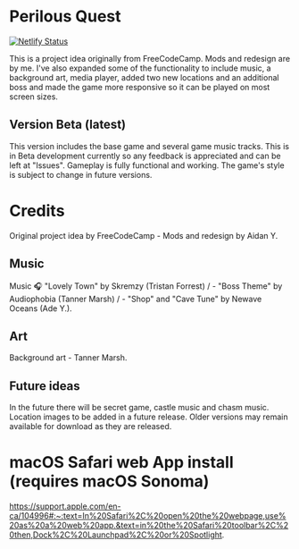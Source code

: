 # Perilous Quest

[![Netlify Status](https://api.netlify.com/api/v1/badges/f312c3e8-98b6-4e22-ac50-3296bf34db80/deploy-status)](https://app.netlify.com/sites/perilous-quest/deploys)

This is a project idea originally from FreeCodeCamp. Mods and redesign are by me. I've also expanded some of the functionality to include music, a background art, media player, added two new locations and an additional boss and made the game more responsive so it can be played on most screen sizes.

## Version Beta (latest)

This version includes the base game and several game music tracks. This is in Beta development currently so any feedback is appreciated and can be left at "Issues". Gameplay is fully functional and working. The game's style is subject to change in future versions.

# Credits

Original project idea by FreeCodeCamp - Mods and redesign by Aidan Y.

## Music
Music 🎧 "Lovely Town" by  Skremzy (Tristan Forrest) / - "Boss Theme" by Audiophobia (Tanner Marsh) / - "Shop" and "Cave Tune" by Newave Oceans (Ade Y.).

## Art
Background art - Tanner Marsh.

## Future ideas

In the future there will be secret game, castle music and chasm music. Location images to be added in a future release. Older versions may remain available for download as they are released.

# macOS Safari web App install (requires macOS Sonoma)

https://support.apple.com/en-ca/104996#:~:text=In%20Safari%2C%20open%20the%20webpage,use%20as%20a%20web%20app.&text=in%20the%20Safari%20toolbar%2C%20then,Dock%2C%20Launchpad%2C%20or%20Spotlight.

